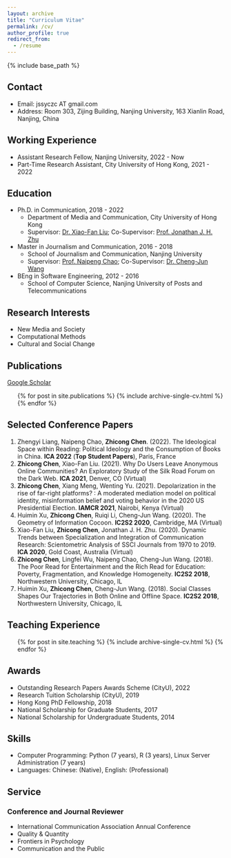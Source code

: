 ```yaml
---
layout: archive
title: "Curriculum Vitae"
permalink: /cv/
author_profile: true
redirect_from:
  - /resume
---
```


{% include base_path %}

## Contact

- Email: jssyczc AT gmail.com
- Address: Room 303, Zijing Building, Nanjing University, 163 Xianlin Road, Nanjing, China

## Working Experience

- Assistant Research Fellow, Nanjing University, 2022 - Now
- Part-Time Research Assistant, City University of Hong Kong, 2021 - 2022

## Education

- Ph.D. in Communication, 2018 - 2022
  - Department of Media and Communication, City University of Hong Kong
  - Supervisor: [Dr. Xiao-Fan Liu](https://scholar.google.com/citations?user=77urMs4AAAAJ&hl=en); Co-Supervisor: [Prof. Jonathan J. H. Zhu](https://scholar.google.com/citations?user=q41vFFQAAAAJ&hl=en)
- Master in Journalism and Communication, 2016 - 2018
  - School of Journalism and Communication, Nanjing University
  - Supervisor: [Prof. Naipeng Chao](http://cmc.szu.edu.cn/Home/Default/teachersMoreE/4058.html); Co-Supervisor: [Dr. Cheng-Jun Wang](https://chengjunwang.com/)
- BEng in Software Engineering, 2012 - 2016
  - School of Computer Science, Nanjing University of Posts and Telecommunications

## Research Interests

- New Media and Society
- Computational Methods
- Cultural and Social Change

## Publications

[Google Scholar](https://scholar.google.com/citations?hl=en&user=mt_TyjoAAAAJ)

  <ul>{% for post in site.publications %}
    {% include archive-single-cv.html %}
  {% endfor %}</ul>
 
## Selected Conference Papers

1. Zhengyi Liang, Naipeng Chao, **Zhicong Chen**. (2022). The Ideological Space within Reading: Political Ideology and the Consumption of Books in China. **ICA 2022** (**Top Student Papers**), Paris, France
2. **Zhicong Chen**, Xiao-Fan Liu. (2021). Why Do Users Leave Anonymous Online Communities? An Exploratory Study of the Silk Road Forum on the Dark Web. **ICA 2021**, Denver, CO (Virtual)
3. **Zhicong Chen**, Xiang Meng, Wenting Yu. (2021). Depolarization in the rise of far-right platforms? : A moderated mediation model on political identity, misinformation belief and voting behavior in the 2020 US Presidential Election. **IAMCR 2021**, Nairobi, Kenya (Virtual)
4. Huimin Xu, **Zhicong Chen**, Ruiqi Li, Cheng-Jun Wang. (2020). The Geometry of Information Cocoon. **IC2S2 2020**, Cambridge, MA (Virtual)
5. Xiao-Fan Liu, **Zhicong Chen**, Jonathan J. H. Zhu. (2020). Dynamic Trends between Specialization and Integration of Communication Research: Scientometric Analysis of SSCI Journals from 1970 to 2019. **ICA 2020**, Gold Coast, Australia (Virtual)
6. **Zhicong Chen**, Lingfei Wu, Naipeng Chao, Cheng-Jun Wang. (2018). The Poor Read for Entertainment and the Rich Read for Education: Poverty, Fragmentation, and Knowledge Homogeneity. **IC2S2 2018**, Northwestern University, Chicago, IL
7. Huimin Xu, **Zhicong Chen**, Cheng-Jun Wang. (2018). Social Classes Shapes Our Trajectories in Both Online and Offline Space. **IC2S2 2018**, Northwestern University, Chicago, IL

## Teaching Experience

  <ul>{% for post in site.teaching %}
    {% include archive-single-cv.html %}
  {% endfor %}</ul>
  
<!--
## Talks

  <ul>{% for post in site.talks %}
    {% include archive-single-talk-cv.html %}
  {% endfor %}</ul>
-->

## Awards

- Outstanding Research Papers Awards Scheme (CityU), 2022
- Research Tuition Scholarship (CityU), 2019
- Hong Kong PhD Fellowship, 2018
- National Scholarship for Graduate Students, 2017
- National Scholarship for Undergraduate Students, 2014

## Skills
- Computer Programming: Python (7 years), R (3 years), Linux Server Administration (7 years)
- Languages: Chinese: (Native), English: (Professional)

## Service

### Conference and Journal Reviewer
- International Communication Association Annual Conference
- Quality & Quantity
- Frontiers in Psychology
- Communication and the Public

